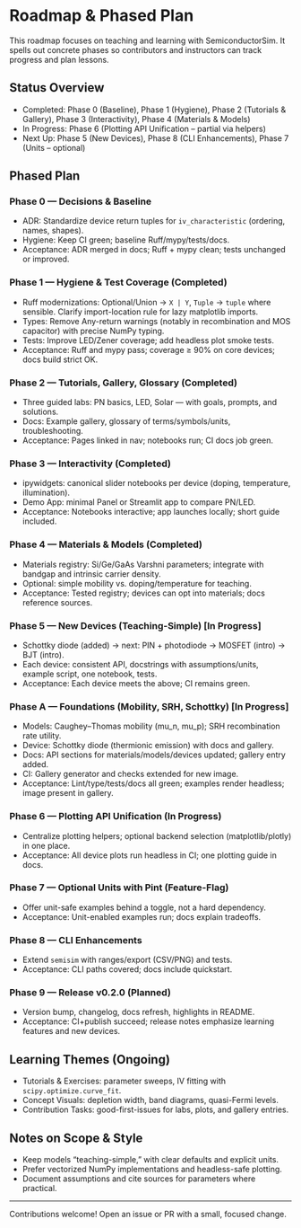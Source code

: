 # Roadmap & Phased Plan

This roadmap focuses on teaching and learning with SemiconductorSim.
It spells out concrete phases so contributors and instructors can track
progress and plan lessons.

## Status Overview

- Completed: Phase 0 (Baseline), Phase 1 (Hygiene), Phase 2 (Tutorials & Gallery),
  Phase 3 (Interactivity), Phase 4 (Materials & Models)
- In Progress: Phase 6 (Plotting API Unification – partial via helpers)
- Next Up: Phase 5 (New Devices), Phase 8 (CLI Enhancements), Phase 7 (Units – optional)

## Phased Plan

### Phase 0 — Decisions & Baseline

- ADR: Standardize device return tuples for `iv_characteristic`
  (ordering, names, shapes).
- Hygiene: Keep CI green; baseline Ruff/mypy/tests/docs.
- Acceptance: ADR merged in docs; Ruff + mypy clean; tests unchanged or
	improved.

### Phase 1 — Hygiene & Test Coverage (Completed)

- Ruff modernizations: Optional/Union → `X | Y`, `Tuple` → `tuple` where
  sensible. Clarify import-location rule for lazy matplotlib imports.
- Types: Remove Any-return warnings (notably in recombination and MOS
  capacitor) with precise NumPy typing.
- Tests: Improve LED/Zener coverage; add headless plot smoke tests.
- Acceptance: Ruff and mypy pass; coverage ≥ 90% on core devices; docs
  build strict OK.

### Phase 2 — Tutorials, Gallery, Glossary (Completed)

- Three guided labs: PN basics, LED, Solar — with goals, prompts, and
  solutions.
- Docs: Example gallery, glossary of terms/symbols/units, troubleshooting.
- Acceptance: Pages linked in nav; notebooks run; CI docs job green.

### Phase 3 — Interactivity (Completed)

- ipywidgets: canonical slider notebooks per device (doping, temperature,
  illumination).
- Demo App: minimal Panel or Streamlit app to compare PN/LED.
- Acceptance: Notebooks interactive; app launches locally; short guide
  included.

### Phase 4 — Materials & Models (Completed)

- Materials registry: Si/Ge/GaAs Varshni parameters; integrate with
  bandgap and intrinsic carrier density.
- Optional: simple mobility vs. doping/temperature for teaching.
- Acceptance: Tested registry; devices can opt into materials; docs
  reference sources.

### Phase 5 — New Devices (Teaching-Simple) [In Progress]

- Schottky diode (added) → next: PIN + photodiode → MOSFET (intro) → BJT (intro).
- Each device: consistent API, docstrings with assumptions/units, example
  script, one notebook, tests.
- Acceptance: Each device meets the above; CI remains green.

### Phase A — Foundations (Mobility, SRH, Schottky) [In Progress]

- Models: Caughey–Thomas mobility (mu_n, mu_p); SRH recombination rate utility.
- Device: Schottky diode (thermionic emission) with docs and gallery.
- Docs: API sections for materials/models/devices updated; gallery entry added.
- CI: Gallery generator and checks extended for new image.
- Acceptance: Lint/type/tests/docs all green; examples render headless;
  image present in gallery.

### Phase 6 — Plotting API Unification (In Progress)

- Centralize plotting helpers; optional backend selection
  (matplotlib/plotly) in one place.
- Acceptance: All device plots run headless in CI; one plotting guide in
  docs.

### Phase 7 — Optional Units with Pint (Feature-Flag)

- Offer unit-safe examples behind a toggle, not a hard dependency.
- Acceptance: Unit-enabled examples run; docs explain tradeoffs.

### Phase 8 — CLI Enhancements

- Extend `semisim` with ranges/export (CSV/PNG) and tests.
- Acceptance: CLI paths covered; docs include quickstart.

### Phase 9 — Release v0.2.0 (Planned)

- Version bump, changelog, docs refresh, highlights in README.
- Acceptance: CI+publish succeed; release notes emphasize learning features
  and new devices.

## Learning Themes (Ongoing)

- Tutorials & Exercises: parameter sweeps, IV fitting with
  `scipy.optimize.curve_fit`.
- Concept Visuals: depletion width, band diagrams, quasi-Fermi levels.
- Contribution Tasks: good-first-issues for labs, plots, and gallery
  entries.

## Notes on Scope & Style

- Keep models “teaching-simple,” with clear defaults and explicit units.
- Prefer vectorized NumPy implementations and headless-safe plotting.
- Document assumptions and cite sources for parameters where practical.

---

Contributions welcome! Open an issue or PR with a small, focused change.
